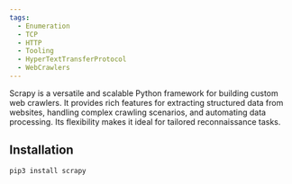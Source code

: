 ```yaml
---
tags:
  - Enumeration
  - TCP
  - HTTP
  - Tooling
  - HyperTextTransferProtocol
  - WebCrawlers
---
```


Scrapy is a versatile and scalable Python framework for building custom web crawlers. It provides rich features for extracting structured data from websites, handling complex crawling scenarios, and automating data processing. Its flexibility makes it ideal for tailored reconnaissance tasks.

## Installation

```shell-session
pip3 install scrapy
```

